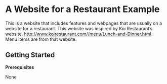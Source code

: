 # A Website for a Restaurant Example

This is a website that includes features and webpages that are usually on a website for a restaurant. This website was inspired by Koi Restaurant’s website, http://www.koirestaurant.com//menu/Lunch-and-Dinner.html. Menu items are from that website.

## Getting Started

**Prerequisites**

None



